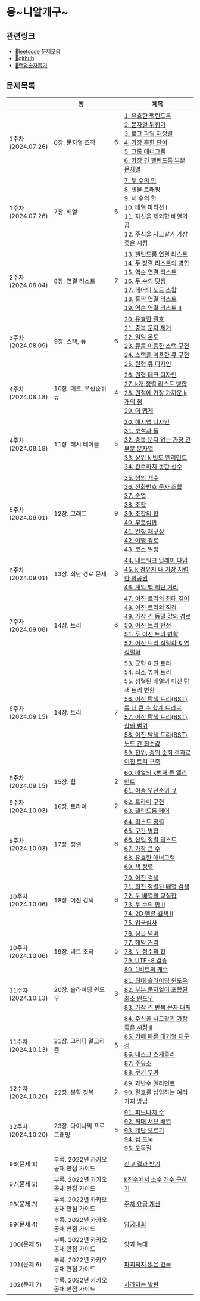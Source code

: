 

# 응\~니알개구\~

## 관련링크
- [🔗leetcode 문제모음](https://leetcode.com/problem-list/mzlofpes/)
- [🔗github](https://github.com/onlybooks/java-algorithm-interview)
- [🔗랜덤숫자뽑기](https://jungea.github.io/pickNumber.html)

## 문제목록
|                      | 장                       |     | 제목                                                                                                                                                                                                                                                                                                                                                                                                                                                                                                                                                                                                                                                                        |
| -------------------- | ----------------------- | --- | ------------------------------------------------------------------------------------------------------------------------------------------------------------------------------------------------------------------------------------------------------------------------------------------------------------------------------------------------------------------------------------------------------------------------------------------------------------------------------------------------------------------------------------------------------------------------------------------------------------------------------------------------------------------------- |
| 1주차<br>(2024.07.26)  | 6장. 문자열 조작              | 6   | [1. 유효한 팰린드롬](https://leetcode.com/problems/valid-palindrome/) <br>[2. 문자열 뒤집기](https://leetcode.com/problems/reverse-string/)<br>[3. 로그 파일 재정렬](https://leetcode.com/problems/reorder-data-in-log-files/)<br>[4. 가장 흔한 단어](https://leetcode.com/problems/most-common-word/)<br>[5. 그룹 애너그램](https://leetcode.com/problems/group-anagrams/)<br>[6. 가장 긴 팰린드롬 부분 문자열](https://leetcode.com/problems/longest-palindromic-substring/)<br>                                                                                                                                                                                                                                    |
| 1주차<br>(2024.07.26)  | 7장. 배열                  | 6   | [7. 두 수의 합](https://leetcode.com/problems/two-sum/)<br>[8. 빗물 트래핑](https://leetcode.com/problems/trapping-rain-water/)<br>[9. 세 수의 합](https://leetcode.com/problems/3sum/)<br>[10. 배열 파티션 I](https://leetcode.com/problems/array-partition/)<br>[11. 자신을 제외한 배열의 곱](https://leetcode.com/problems/product-of-array-except-self/)<br>[12. 주식을 사고팔기 가장 좋은 시점](https://leetcode.com/problems/best-time-to-buy-and-sell-stock/)                                                                                                                                                                                                                                               |
| 2주차<br>(2024.08.04)  | 8장. 연결 리스트              | 7   | [13. 팰린드롬 연결 리스트](https://leetcode.com/problems/palindrome-linked-list/)<br>[14. 두 정렬 리스트의 병합](https://leetcode.com/problems/merge-two-sorted-lists/)<br>[15. 역순 연결 리스트](https://leetcode.com/problems/reverse-linked-list/)<br>[16. 두 수의 덧셈](https://leetcode.com/problems/add-two-numbers/)<br>[17. 페어의 노드 스왑](https://leetcode.com/problems/swap-nodes-in-pairs/)<br>[18. 홀짝 연결 리스트](https://leetcode.com/problems/odd-even-linked-list/)<br>[19. 역순 연결 리스트 II](https://leetcode.com/problems/reverse-linked-list-ii/)                                                                                                                                                 |
| 3주차<br>(2024.08.09)  | 9장. 스택, 큐               | 6   | [20. 유효한 괄호](https://leetcode.com/problems/valid-parentheses/)<br>[21. 중복 문자 제거](https://leetcode.com/problems/remove-duplicate-letters/)<br>[22. 일일 온도](https://leetcode.com/problems/daily-temperatures/)<br>[23. 큐를 이용한 스택 구현](https://leetcode.com/problems/implement-stack-using-queues/)<br>[24. 스택을 이용한 큐 구현](https://leetcode.com/problems/implement-queue-using-stacks/)<br>[25. 원형 큐 디자인](https://leetcode.com/problems/design-circular-queue/)<br>                                                                                                                                                                                                             |
| 4주차<br>(2024.08.18)  | 10장. 데크, 우선순위 큐         | 4   | [26. 원형 데크 디자인](https://leetcode.com/problems/design-circular-deque/)<br>[27. k개 정렬 리스트 병합](https://leetcode.com/problems/merge-k-sorted-lists/)<br>[28. 원점에 가장 가까운 k개의 점](https://leetcode.com/problems/k-closest-points-to-origin/)<br>[29. 더 맵게](https://school.programmers.co.kr/learn/courses/30/lessons/42626)                                                                                                                                                                                                                                                                                                                                                      |
| 4주차<br>(2024.08.18)  | 11장. 해시 테이블             | 5   | [30. 해시맵 디자인](https://leetcode.com/problems/design-hashmap/)<br>[31. 보석과 돌](https://leetcode.com/problems/jewels-and-stones/)<br>[32. 중복 문자 없는 가장 긴 부분 문자열](https://leetcode.com/problems/longest-substring-without-repeating-characters/)<br>[33. 상위 k 빈도 엘리먼트](https://leetcode.com/problems/top-k-frequent-elements/)<br>[34. 완주하지 못한 선수](https://school.programmers.co.kr/learn/courses/30/lessons/42576)                                                                                                                                                                                                                                                             |
| 5주차<br>(2024.09.01)  | 12장. 그래프                | 9   | [35. 섬의 개수](https://leetcode.com/problems/number-of-islands/)<br>[36. 전화번호 문자 조합](https://leetcode.com/problems/letter-combinations-of-a-phone-number/)<br>[37. 순열](https://leetcode.com/problems/permutations/)<br>[38. 조합](https://leetcode.com/problems/combinations/)<br>[39. 조합의 합](https://leetcode.com/problems/combination-sum/)<br>[40. 부분집합](https://leetcode.com/problems/subsets/)<br>[41. 일정 재구성](https://leetcode.com/problems/reconstruct-itinerary/)<br>[42. 여행 경로](https://school.programmers.co.kr/learn/courses/30/lessons/43164)<br>[43. 코스 일정](https://leetcode.com/problems/course-schedule/)                                                       |
| 6주차<br>(2024.09.01)  | 13장. 최단 경로 문제           | 3   | [44. 네트워크 딜레이 타임](https://leetcode.com/problems/network-delay-time/)<br>[45. k 경유지 내 가장 저렴한 항공권](https://leetcode.com/problems/cheapest-flights-within-k-stops/)<br>[46. 게임 맵 최단 거리](https://school.programmers.co.kr/learn/courses/30/lessons/1844)                                                                                                                                                                                                                                                                                                                                                                                                                      |
| 7주차<br>(2024.09.08)  | 14장. 트리                 | 6   | [47. 이진 트리의 최대 깊이](https://leetcode.com/problems/maximum-depth-of-binary-tree/)<br>[48. 이진 트리의 직경](https://leetcode.com/problems/diameter-of-binary-tree/)<br>[49. 가장 긴 동일 값의 경로](https://leetcode.com/problems/longest-univalue-path/)<br>[50. 이진 트리 반전](https://leetcode.com/problems/invert-binary-tree/)<br>[51. 두 이진 트리 병합](https://leetcode.com/problems/merge-two-binary-trees/)<br>[52. 이진 트리 직렬화 & 역직렬화](https://leetcode.com/problems/serialize-and-deserialize-binary-tree/)                                                                                                                                                                                   |
| 8주차<br>(2024.09.15)  | 14장. 트리                 | 7   | [53. 균형 이진 트리](https://leetcode.com/problems/balanced-binary-tree/)<br>[54. 최소 높이 트리](https://leetcode.com/problems/minimum-height-trees/)<br>[55. 정렬된 배열의 이진 탐색 트리 변환](https://leetcode.com/problems/convert-sorted-array-to-binary-search-tree/)<br>[56. 이진 탐색 트리(BST)를 더 큰 수 합계 트리로](https://leetcode.com/problems/binary-search-tree-to-greater-sum-tree/)<br>[57. 이진 탐색 트리(BST) 합의 범위](https://leetcode.com/problems/range-sum-of-bst/)<br>[58. 이진 탐색 트리(BST) 노드 간 최솟값](https://leetcode.com/problems/minimum-distance-between-bst-nodes/)<br>[59. 전위, 중위 순회 결과로 이진 트리 구축](https://leetcode.com/problems/construct-binary-tree-from-preorder-and-inorder-traversal/) |
| 8주차<br>(2024.09.15)  | 15장. 힙                  | 2   | [60. 배열의 k번째 큰 엘리먼트](https://leetcode.com/problems/kth-largest-element-in-an-array/)<br>[61. 이중 우선순위 큐](https://school.programmers.co.kr/learn/courses/30/lessons/42628)                                                                                                                                                                                                                                                                                                                                                                                                                                                                                                  |
| 9주차<br>(2024.10.03)  | 16장. 트라이                | 2   | [62. 트라이 구현](https://leetcode.com/problems/implement-trie-prefix-tree/)<br>[63. 팰린드롬 페어](https://leetcode.com/problems/palindrome-pairs/)                                                                                                                                                                                                                                                                                                                                                                                                                                                                                                                                 |
| 9주차<br>(2024.10.03)  | 17장. 정렬                 | 6   | [64. 리스트 정렬](https://leetcode.com/problems/sort-list/)<br>[65. 구간 병합](https://leetcode.com/problems/merge-intervals/)<br>[66. 삽입 정렬 리스트](https://leetcode.com/problems/insertion-sort-list/)<br>[67. 가장 큰 수](https://leetcode.com/problems/largest-number/)<br>[68. 유효한 애너그램](https://leetcode.com/problems/valid-anagram/)<br>[69. 색 정렬](https://leetcode.com/problems/sort-colors/)                                                                                                                                                                                                                                                                                     |
| 10주차<br>(2024.10.06) | 18장. 이진 검색              | 6   | [70. 이진 검색](https://leetcode.com/problems/binary-search/)<br>[71. 회전 정렬된 배열 검색](https://leetcode.com/problems/search-in-rotated-sorted-array/)<br>[72. 두 배열의 교집합](https://leetcode.com/problems/intersection-of-two-arrays/)<br>[73. 두 수의 합 II](https://leetcode.com/problems/two-sum-ii-input-array-is-sorted/)<br>[74. 2D 행렬 검색 II](https://leetcode.com/problems/search-a-2d-matrix-ii/)<br>[75. 입국심사](https://school.programmers.co.kr/learn/courses/30/lessons/43238)<br>                                                                                                                                                                                            |
| 10주차<br>(2024.10.06) | 19장. 비트 조작              | 5   | [76. 싱글 넘버](https://leetcode.com/problems/single-number/)<br>[77. 해밍 거리](https://leetcode.com/problems/hamming-distance/)<br>[78. 두 정수의 합](https://leetcode.com/problems/sum-of-two-integers/)<br>[79. UTF-8 검증](https://leetcode.com/problems/utf-8-validation/)<br>[80. 1비트의 개수](https://leetcode.com/problems/number-of-1-bits/)                                                                                                                                                                                                                                                                                                                                       |
| 11주차<br>(2024.10.13) | 20장. 슬라이딩 윈도우           | 3   | [81. 최대 슬라이딩 윈도우](https://leetcode.com/problems/sliding-window-maximum/)<br>[82. 부분 문자열이 포함된 최소 윈도우](https://leetcode.com/problems/minimum-window-substring/)<br>[83. 가장 긴 반복 문자 대체](https://leetcode.com/problems/longest-repeating-character-replacement/)                                                                                                                                                                                                                                                                                                                                                                                                              |
| 11주차<br>(2024.10.13) | 21장. 그리디 알고리즘           | 5   | [84. 주식을 사고팔기 가장 좋은 시점 II](https://leetcode.com/problems/best-time-to-buy-and-sell-stock-ii/)<br>[85. 키에 따른 대기열 재구성](https://leetcode.com/problems/queue-reconstruction-by-height/)<br>[86. 태스크 스케줄러](https://leetcode.com/problems/task-scheduler/)<br>[87. 주유소](https://leetcode.com/problems/gas-station/)<br>[88. 쿠키 부여](https://leetcode.com/problems/assign-cookies/)                                                                                                                                                                                                                                                                                               |
| 12주차<br>(2024.10.20) | 22장. 분할 정복              | 2   | [89. 과반수 엘리먼트](https://leetcode.com/problems/majority-element/)<br>[90. 괄호를 삽입하는 여러가지 방법](https://leetcode.com/problems/different-ways-to-add-parentheses/)                                                                                                                                                                                                                                                                                                                                                                                                                                                                                                               |
| 12주차<br>(2024.10.20) | 23장. 다이나믹 프로그래밍         | 5   | [91. 피보나치 수](https://leetcode.com/problems/fibonacci-number/)<br>[92. 최대 서브 배열](https://leetcode.com/problems/maximum-subarray/)<br>[93. 계단 오르기](https://leetcode.com/problems/climbing-stairs/)<br>[94. 집 도둑](https://leetcode.com/problems/house-robber/)<br>[95. 도둑질](https://school.programmers.co.kr/learn/courses/30/lessons/42897)                                                                                                                                                                                                                                                                                                                                 |
| 96(문제 1)             | 부록. 2022년 카카오 공채 만점 가이드 |     | [신고 결과 받기](https://school.programmers.co.kr/learn/courses/30/lessons/92334)                                                                                                                                                                                                                                                                                                                                                                                                                                                                                                                                                                                               |
| 97(문제 2)             | 부록. 2022년 카카오 공채 만점 가이드 |     | [k진수에서 소수 개수 구하기](https://school.programmers.co.kr/learn/courses/30/lessons/92335)                                                                                                                                                                                                                                                                                                                                                                                                                                                                                                                                                                                        |
| 98(문제 3)             | 부록. 2022년 카카오 공채 만점 가이드 |     | [주차 요금 계산](https://school.programmers.co.kr/learn/courses/30/lessons/92341)                                                                                                                                                                                                                                                                                                                                                                                                                                                                                                                                                                                               |
| 99(문제 4)             | 부록. 2022년 카카오 공채 만점 가이드 |     | [양궁대회](https://school.programmers.co.kr/learn/courses/30/lessons/92342)                                                                                                                                                                                                                                                                                                                                                                                                                                                                                                                                                                                                   |
| 100(문제 5)            | 부록. 2022년 카카오 공채 만점 가이드 |     | [양과 늑대](https://school.programmers.co.kr/learn/courses/30/lessons/92343)                                                                                                                                                                                                                                                                                                                                                                                                                                                                                                                                                                                                  |
| 101(문제 6)            | 부록. 2022년 카카오 공채 만점 가이드 |     | [파괴되지 않은 건물](https://school.programmers.co.kr/learn/courses/30/lessons/92344)                                                                                                                                                                                                                                                                                                                                                                                                                                                                                                                                                                                             |
| 102(문제 7)            | 부록. 2022년 카카오 공채 만점 가이드 |     | [사라지는 발판](https://school.programmers.co.kr/learn/courses/30/lessons/92345)                                                                                                                                                                                                                                                                                                                                                                                                                                                                                                                                                                                                |
